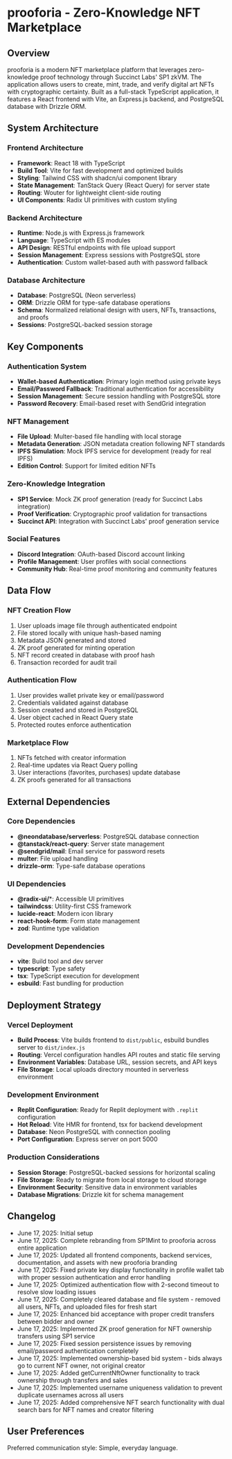 # prooforia - Zero-Knowledge NFT Marketplace

## Overview

prooforia is a modern NFT marketplace platform that leverages zero-knowledge proof technology through Succinct Labs' SP1 zkVM. The application allows users to create, mint, trade, and verify digital art NFTs with cryptographic certainty. Built as a full-stack TypeScript application, it features a React frontend with Vite, an Express.js backend, and PostgreSQL database with Drizzle ORM.

## System Architecture

### Frontend Architecture
- **Framework**: React 18 with TypeScript
- **Build Tool**: Vite for fast development and optimized builds
- **Styling**: Tailwind CSS with shadcn/ui component library
- **State Management**: TanStack Query (React Query) for server state
- **Routing**: Wouter for lightweight client-side routing
- **UI Components**: Radix UI primitives with custom styling

### Backend Architecture
- **Runtime**: Node.js with Express.js framework
- **Language**: TypeScript with ES modules
- **API Design**: RESTful endpoints with file upload support
- **Session Management**: Express sessions with PostgreSQL store
- **Authentication**: Custom wallet-based auth with password fallback

### Database Architecture
- **Database**: PostgreSQL (Neon serverless)
- **ORM**: Drizzle ORM for type-safe database operations
- **Schema**: Normalized relational design with users, NFTs, transactions, and proofs
- **Sessions**: PostgreSQL-backed session storage

## Key Components

### Authentication System
- **Wallet-based Authentication**: Primary login method using private keys
- **Email/Password Fallback**: Traditional authentication for accessibility
- **Session Management**: Secure session handling with PostgreSQL store
- **Password Recovery**: Email-based reset with SendGrid integration

### NFT Management
- **File Upload**: Multer-based file handling with local storage
- **Metadata Generation**: JSON metadata creation following NFT standards
- **IPFS Simulation**: Mock IPFS service for development (ready for real IPFS)
- **Edition Control**: Support for limited edition NFTs

### Zero-Knowledge Integration
- **SP1 Service**: Mock ZK proof generation (ready for Succinct Labs integration)
- **Proof Verification**: Cryptographic proof validation for transactions
- **Succinct API**: Integration with Succinct Labs' proof generation service

### Social Features
- **Discord Integration**: OAuth-based Discord account linking
- **Profile Management**: User profiles with social connections
- **Community Hub**: Real-time proof monitoring and community features

## Data Flow

### NFT Creation Flow
1. User uploads image file through authenticated endpoint
2. File stored locally with unique hash-based naming
3. Metadata JSON generated and stored
4. ZK proof generated for minting operation
5. NFT record created in database with proof hash
6. Transaction recorded for audit trail

### Authentication Flow
1. User provides wallet private key or email/password
2. Credentials validated against database
3. Session created and stored in PostgreSQL
4. User object cached in React Query state
5. Protected routes enforce authentication

### Marketplace Flow
1. NFTs fetched with creator information
2. Real-time updates via React Query polling
3. User interactions (favorites, purchases) update database
4. ZK proofs generated for all transactions

## External Dependencies

### Core Dependencies
- **@neondatabase/serverless**: PostgreSQL database connection
- **@tanstack/react-query**: Server state management
- **@sendgrid/mail**: Email service for password resets
- **multer**: File upload handling
- **drizzle-orm**: Type-safe database operations

### UI Dependencies
- **@radix-ui/***: Accessible UI primitives
- **tailwindcss**: Utility-first CSS framework
- **lucide-react**: Modern icon library
- **react-hook-form**: Form state management
- **zod**: Runtime type validation

### Development Dependencies
- **vite**: Build tool and dev server
- **typescript**: Type safety
- **tsx**: TypeScript execution for development
- **esbuild**: Fast bundling for production

## Deployment Strategy

### Vercel Deployment
- **Build Process**: Vite builds frontend to `dist/public`, esbuild bundles server to `dist/index.js`
- **Routing**: Vercel configuration handles API routes and static file serving
- **Environment Variables**: Database URL, session secrets, and API keys
- **File Storage**: Local uploads directory mounted in serverless environment

### Development Environment
- **Replit Configuration**: Ready for Replit deployment with `.replit` configuration
- **Hot Reload**: Vite HMR for frontend, tsx for backend development
- **Database**: Neon PostgreSQL with connection pooling
- **Port Configuration**: Express server on port 5000

### Production Considerations
- **Session Storage**: PostgreSQL-backed sessions for horizontal scaling
- **File Storage**: Ready to migrate from local storage to cloud storage
- **Environment Security**: Sensitive data in environment variables
- **Database Migrations**: Drizzle kit for schema management

## Changelog

- June 17, 2025: Initial setup
- June 17, 2025: Complete rebranding from SP1Mint to prooforia across entire application
- June 17, 2025: Updated all frontend components, backend services, documentation, and assets with new prooforia branding
- June 17, 2025: Fixed private key display functionality in profile wallet tab with proper session authentication and error handling
- June 17, 2025: Optimized authentication flow with 2-second timeout to resolve slow loading issues
- June 17, 2025: Completely cleared database and file system - removed all users, NFTs, and uploaded files for fresh start
- June 17, 2025: Enhanced bid acceptance with proper credit transfers between bidder and owner
- June 17, 2025: Implemented ZK proof generation for NFT ownership transfers using SP1 service
- June 17, 2025: Fixed session persistence issues by removing email/password authentication completely
- June 17, 2025: Implemented ownership-based bid system - bids always go to current NFT owner, not original creator
- June 17, 2025: Added getCurrentNftOwner functionality to track ownership through transfers and sales
- June 17, 2025: Implemented username uniqueness validation to prevent duplicate usernames across all users
- June 17, 2025: Added comprehensive NFT search functionality with dual search bars for NFT names and creator filtering

## User Preferences

Preferred communication style: Simple, everyday language.